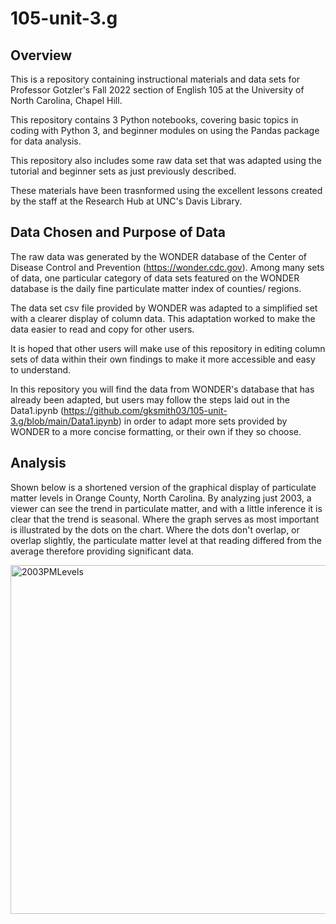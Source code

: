 # 105-unit-3.g

## Overview

This is a repository containing instructional materials and data sets for Professor Gotzler's Fall 2022 section of English 105 at the University of North Carolina, Chapel Hill.

This repository contains 3 Python notebooks, covering basic topics in coding with Python 3, and beginner modules on using the Pandas package for data analysis.

This repository also includes some raw data set that was adapted using the tutorial and beginner sets as just previously described. 

These materials have been trasnformed using the excellent lessons created by the staff at the Research Hub at UNC's Davis Library.



## Data Chosen and Purpose of Data

The raw data was generated by the WONDER database of the Center of Disease Control and Prevention (https://wonder.cdc.gov). Among many sets of data, one particular category of data sets featured on the WONDER database is the daily fine particulate matter index of counties/ regions. 

The data set csv file provided by WONDER was adapted to a simplified set with a clearer display of column data. This adaptation worked to make the data easier to read and copy for other users. 

It is hoped that other users will make use of this repository in editing column sets of data within their own findings to make it more accessible and easy to understand.

In this repository you will find the data from WONDER's database that has already been adapted, but users may follow the steps laid out in the Data1.ipynb (https://github.com/gksmith03/105-unit-3.g/blob/main/Data1.ipynb) in order to adapt more sets provided by WONDER to a more concise formatting, or their own if they so choose. 

## Analysis

Shown below is a shortened version of the graphical display of particulate matter levels in Orange County, North Carolina. By analyzing just 2003, a viewer can see the trend in particulate matter, and with a little inference it is clear that the trend is seasonal. Where the graph serves as most important is illustrated by the dots on the chart. Where the dots don't overlap, or overlap slightly, the particulate matter level at that reading differed from the average therefore providing significant data. 


<img width="558" alt="2003PMLevels" src="https://user-images.githubusercontent.com/118292714/203114476-f0515866-1036-4d47-a762-880cd88298b8.png">
